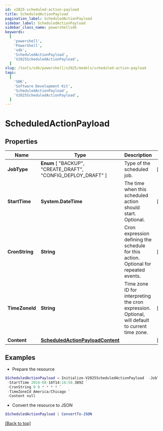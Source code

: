 ```yaml
---
id: v2025-scheduled-action-payload
title: ScheduledActionPayload
pagination_label: ScheduledActionPayload
sidebar_label: ScheduledActionPayload
sidebar_class_name: powershellsdk
keywords:
  [
    'powershell',
    'PowerShell',
    'sdk',
    'ScheduledActionPayload',
    'V2025ScheduledActionPayload',
  ]
slug: /tools/sdk/powershell/v2025/models/scheduled-action-payload
tags:
  [
    'SDK',
    'Software Development Kit',
    'ScheduledActionPayload',
    'V2025ScheduledActionPayload',
  ]
---
```


# ScheduledActionPayload

## Properties

| Name | Type | Description | Notes |
| --- | --- | --- | --- |
| **JobType** | **Enum** [ "BACKUP", "CREATE_DRAFT", "CONFIG_DEPLOY_DRAFT" ] | Type of the scheduled job. | [required] |
| **StartTime** | **System.DateTime** | The time when this scheduled action should start. Optional. | [optional] |
| **CronString** | **String** | Cron expression defining the schedule for this action. Optional for repeated events. | [optional] |
| **TimeZoneId** | **String** | Time zone ID for interpreting the cron expression. Optional, will default to current time zone. | [optional] |
| **Content** | [**ScheduledActionPayloadContent**](scheduled-action-payload-content) |  | [required] |

## Examples

- Prepare the resource

```powershell
$ScheduledActionPayload = Initialize-V2025ScheduledActionPayload  -JobType BACKUP `
 -StartTime 2024-08-16T14:16:58.389Z `
 -CronString 0 0 * * * * `
 -TimeZoneId America/Chicago `
 -Content null
```

- Convert the resource to JSON

```powershell
$ScheduledActionPayload | ConvertTo-JSON
```

[[Back to top]](#)

